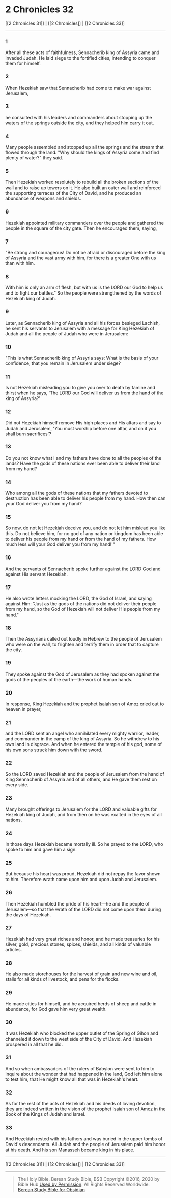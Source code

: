 # 2 Chronicles 32

[[2 Chronicles 31]] | [[2 Chronicles]] | [[2 Chronicles 33]]

---

### 1
After all these acts of faithfulness, Sennacherib king of Assyria came and invaded Judah. He laid siege to the fortified cities, intending to conquer them for himself.

### 2
When Hezekiah saw that Sennacherib had come to make war against Jerusalem,

### 3
he consulted with his leaders and commanders about stopping up the waters of the springs outside the city, and they helped him carry it out.

### 4
Many people assembled and stopped up all the springs and the stream that flowed through the land. "Why should the kings of Assyria come and find plenty of water?" they said.

### 5
Then Hezekiah worked resolutely to rebuild all the broken sections of the wall and to raise up towers on it. He also built an outer wall and reinforced the supporting terraces of the City of David, and he produced an abundance of weapons and shields.

### 6
Hezekiah appointed military commanders over the people and gathered the people in the square of the city gate. Then he encouraged them, saying,

### 7
"Be strong and courageous! Do not be afraid or discouraged before the king of Assyria and the vast army with him, for there is a greater One with us than with him.

### 8
With him is only an arm of flesh, but with us is the LORD our God to help us and to fight our battles." So the people were strengthened by the words of Hezekiah king of Judah.

### 9
Later, as Sennacherib king of Assyria and all his forces besieged Lachish, he sent his servants to Jerusalem with a message for King Hezekiah of Judah and all the people of Judah who were in Jerusalem:

### 10
"This is what Sennacherib king of Assyria says: What is the basis of your confidence, that you remain in Jerusalem under siege?

### 11
Is not Hezekiah misleading you to give you over to death by famine and thirst when he says, 'The LORD our God will deliver us from the hand of the king of Assyria?'

### 12
Did not Hezekiah himself remove His high places and His altars and say to Judah and Jerusalem, 'You must worship before one altar, and on it you shall burn sacrifices'?

### 13
Do you not know what I and my fathers have done to all the peoples of the lands? Have the gods of these nations ever been able to deliver their land from my hand?

### 14
Who among all the gods of these nations that my fathers devoted to destruction has been able to deliver his people from my hand. How then can your God deliver you from my hand?

### 15
So now, do not let Hezekiah deceive you, and do not let him mislead you like this. Do not believe him, for no god of any nation or kingdom has been able to deliver his people from my hand or from the hand of my fathers. How much less will your God deliver you from my hand!'"

### 16
And the servants of Sennacherib spoke further against the LORD God and against His servant Hezekiah.

### 17
He also wrote letters mocking the LORD, the God of Israel, and saying against Him: "Just as the gods of the nations did not deliver their people from my hand, so the God of Hezekiah will not deliver His people from my hand."

### 18
Then the Assyrians called out loudly in Hebrew to the people of Jerusalem who were on the wall, to frighten and terrify them in order that to capture the city.

### 19
They spoke against the God of Jerusalem as they had spoken against the gods of the peoples of the earth—the work of human hands.

### 20
In response, King Hezekiah and the prophet Isaiah son of Amoz cried out to heaven in prayer,

### 21
and the LORD sent an angel who annihilated every mighty warrior, leader, and commander in the camp of the king of Assyria. So he withdrew to his own land in disgrace. And when he entered the temple of his god, some of his own sons struck him down with the sword.

### 22
So the LORD saved Hezekiah and the people of Jerusalem from the hand of King Sennacherib of Assyria and of all others, and He gave them rest on every side.

### 23
Many brought offerings to Jerusalem for the LORD and valuable gifts for Hezekiah king of Judah, and from then on he was exalted in the eyes of all nations.

### 24
In those days Hezekiah became mortally ill. So he prayed to the LORD, who spoke to him and gave him a sign.

### 25
But because his heart was proud, Hezekiah did not repay the favor shown to him. Therefore wrath came upon him and upon Judah and Jerusalem.

### 26
Then Hezekiah humbled the pride of his heart—he and the people of Jerusalem—so that the wrath of the LORD did not come upon them during the days of Hezekiah.

### 27
Hezekiah had very great riches and honor, and he made treasuries for his silver, gold, precious stones, spices, shields, and all kinds of valuable articles.

### 28
He also made storehouses for the harvest of grain and new wine and oil, stalls for all kinds of livestock, and pens for the flocks.

### 29
He made cities for himself, and he acquired herds of sheep and cattle in abundance, for God gave him very great wealth.

### 30
It was Hezekiah who blocked the upper outlet of the Spring of Gihon and channeled it down to the west side of the City of David. And Hezekiah prospered in all that he did.

### 31
And so when ambassadors of the rulers of Babylon were sent to him to inquire about the wonder that had happened in the land, God left him alone to test him, that He might know all that was in Hezekiah's heart.

### 32
As for the rest of the acts of Hezekiah and his deeds of loving devotion, they are indeed written in the vision of the prophet Isaiah son of Amoz in the Book of the Kings of Judah and Israel.

### 33
And Hezekiah rested with his fathers and was buried in the upper tombs of David's descendants. All Judah and the people of Jerusalem paid him honor at his death. And his son Manasseh became king in his place.

---

[[2 Chronicles 31]] | [[2 Chronicles]] | [[2 Chronicles 33]]

---

> The Holy Bible, Berean Study Bible, BSB
> Copyright &copy;2016, 2020 by Bible Hub
> [Used by Permission](https://berean.bible/terms.htm). All Rights Reserved Worldwide.
> [Berean Study Bible for Obsidian](https://github.com/gapmiss/berean-study-bible-for-obsidian)</small>

